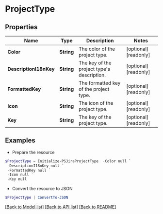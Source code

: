 # ProjectType
## Properties

Name | Type | Description | Notes
------------ | ------------- | ------------- | -------------
**Color** | **String** | The color of the project type. | [optional] [readonly] 
**DescriptionI18nKey** | **String** | The key of the project type&#39;s description. | [optional] [readonly] 
**FormattedKey** | **String** | The formatted key of the project type. | [optional] [readonly] 
**Icon** | **String** | The icon of the project type. | [optional] [readonly] 
**Key** | **String** | The key of the project type. | [optional] [readonly] 

## Examples

- Prepare the resource
```powershell
$ProjectType = Initialize-PSJiraProjectType  -Color null `
 -DescriptionI18nKey null `
 -FormattedKey null `
 -Icon null `
 -Key null
```

- Convert the resource to JSON
```powershell
$ProjectType | ConvertTo-JSON
```

[[Back to Model list]](../README.md#documentation-for-models) [[Back to API list]](../README.md#documentation-for-api-endpoints) [[Back to README]](../README.md)

